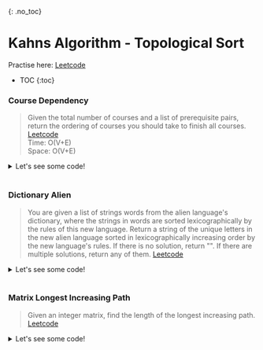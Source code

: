 {: .no_toc}
# Kahns Algorithm - Topological Sort
Practise here: [Leetcode](https://leetcode.com/list?selectedList=9l6pf80h)

- TOC
{:toc}

### Course Dependency

>Given the total number of courses and a list of prerequisite pairs, return the ordering of courses
you should take to finish all courses.
> [Leetcode](https://leetcode.com/problems/course-schedule-ii) <BR>
> Time: O(V+E) <BR>
> Space: O(V+E) <BR>

<details><summary markdown="span">Let's see some code!</summary>

```python
class Solution:
    def findOrder(self, numCourses: int, prereq: typing.List[typing.List[int]]) -> List[int]:
        nodes = [x for x in range(numCourses)]
        edges = collections.defaultdict(list)
        indeg = {x: 0 for x in nodes}
        for course, dep in prereq:
            edges[course].append(dep)
            indeg[dep] += 1

        q = [x for x in indeg if indeg[x] == 0]
        res = []

        while q:
            curr = q.pop(0)
            res.append(curr)
            for neighbor in edges[curr]:
                indeg[neighbor] -= 1
                if indeg[neighbor] == 0:
                    q.append(neighbor)

        if len(res) == len(nodes):
            return reversed(res)
        else:
            return []
```

</details>
<BR>

### Dictionary Alien
> You are given a list of strings words from the alien language's dictionary, where the strings in words
are sorted lexicographically by the rules of this new language.
> Return a string of the unique letters in the new alien language sorted in lexicographically increasing
order by the new language's rules. If there is no solution, return "". If there are multiple solutions,
return any of them.
> [Leetcode](https://leetcode.com/problems/alien-dictionary/)

<details><summary markdown="span">Let's see some code!</summary>

```text
    Loop like so:
    zip:
    -> "wrt",  "wrf",  "er",   "ett",  "rftt"
    -> "wrf",  "er",   "ett",  "rftt"
    results in:
    --> wrt wrf
    --> wrf er
    --> er ett
    --> ett rftt

    Then zip (wrf er):
        w --> e (w comes before e)
        <Hard Break after first find, since no further inference can be made>
```

```python
class Solution:
    def alienOrder(self, words: typing.List[str]) -> str:
        adj = collections.defaultdict(set)
        indeg = {x: 0 for word in words for x in word}  # Or: { x:0 for x in ''.join(words)}

        for w1, w2 in zip(words, words[1:]):
            for a, b in zip(w1, w2):
                orderingFound = False
                if a != b:
                    if b not in adj[a]:
                        adj[a].add(b)
                        indeg[b] += 1
                    orderingFound = True
                    break

            if orderingFound is False and len(w1) > len(w2):  # Invalid Dict order.
                return ""

        q = [x for x in indeg if indeg[x] == 0]
        res = []
        while q:
            curr = q.pop()
            res.append(curr)
            for d in adj[curr]:
                indeg[d] -= 1
                if indeg[d] == 0:
                    q.append(d)

        if len(res) < len(indeg):
            return ""  # indicates cycle
        else:
            return ''.join(res)
```

</details>
<BR>


### Matrix Longest Increasing Path

> Given an integer matrix, find the length of the longest increasing path.
> [Leetcode](https://leetcode.com/problems/longest-increasing-path-in-a-matrix/)

<details><summary markdown="span">Let's see some code!</summary>

```python
import collections

class Solution:
    def longestIncreasingPath(self, m):
        edges = collections.defaultdict(list)
        indeg = collections.defaultdict(int)

        for i in range(len(m)):
            for j in range(len(m[0])):
                neighbors = [(i + 1, j), (i - 1, j), (i, j + 1), (i, j - 1)]
                for x, y in neighbors:
                    if x in range(len(m)) and y in range(len(m[i])) and m[x][y] > m[i][j]:
                        edges[(i, j)].append((x, y))
                        indeg[(x, y)] += 1

        # Step 2: Topological sorting with Kahn's algorithm. Notice that we move BFS Level by Level.
        q = [(i, j) for i in range(len(m)) for j in range(len(m[0])) if (i, j) not in indeg]
        max_path_len = 0
        res = []
        while q:
            max_path_len += 1
            q_tmp = []
            while q:
                node = q.pop(0)
                for neighbor in edges[node]:
                    indeg[neighbor] -= 1
                    if indeg[neighbor] == 0:
                        q_tmp.append(neighbor)

            q = q_tmp

        return max_path_len


class Solution:
    def longestIncreasingPath(self, matrix: List[List[int]]) -> int:
        def solve(r, c, accum):
            if r not in range(len(matrix)) or c not in range(len(matrix[0])):
                return
            else:
                self.max = max(self.max, len(accum))
                if len(accum) != 0 and matrix[r][c] <= accum[-1]:
                    return

                tmp = matrix[r][c]
                matrix[r][c] = float('-inf')
                solve(r + 1, c, accum + [tmp])
                solve(r - 1, c, accum + [tmp])
                solve(r, c + 1, accum + [tmp])
                solve(r, c - 1, accum + [tmp])
                matrix[r][c] = tmp

        self.max = 1
        for i in range(len(matrix)):
            for j in range(len(matrix[i])):
                solve(i, j, [])

        return self.max

```

</details>
<BR>

